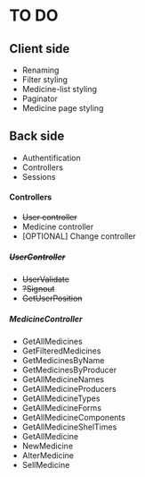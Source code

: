 # TO DO
## Client side
* Renaming
* Filter styling
* Medicine-list styling
* Paginator
* Medicine page styling
## Back side
* Authentification
* Controllers
* Sessions

#### Controllers
* ~~User controller~~
* Medicine controller
* [OPTIONAL] Change controller

##### ~~UserController~~
* ~~UserValidate~~
* ~~?Signout~~
* ~~GetUserPosition~~
##### MedicineController
* GetAllMedicines
* GetFilteredMedicines
* GetMedicinesByName
* GetMedicinesByProducer
* GetAllMedicineNames
* GetAllMedicineProducers
* GetAllMedicineTypes
* GetAllMedicineForms
* GetAllMedicineComponents
* GetAllMedicineShelTimes
* GetAllMedicine
* NewMedicine
* AlterMedicine
* SellMedicine